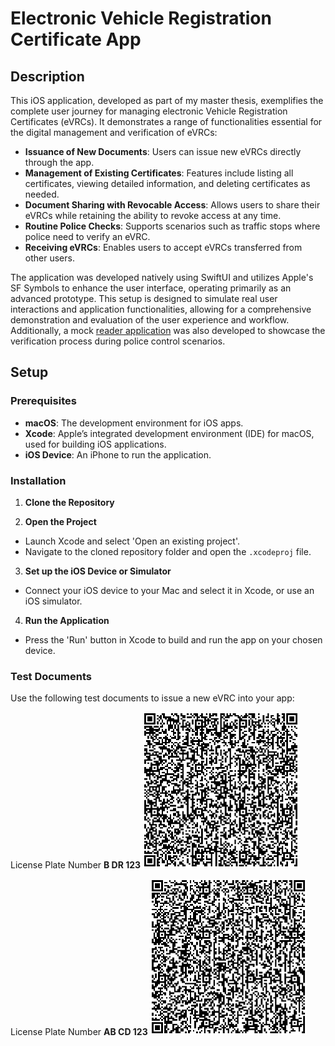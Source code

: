 # Electronic Vehicle Registration Certificate App

## Description

This iOS application, developed as part of my master thesis, exemplifies the complete user journey for managing electronic Vehicle Registration Certificates (eVRCs). It demonstrates a range of functionalities essential for the digital management and verification of eVRCs:

- **Issuance of New Documents**: Users can issue new eVRCs directly through the app.
- **Management of Existing Certificates**: Features include listing all certificates, viewing detailed information, and deleting certificates as needed.
- **Document Sharing with Revocable Access**: Allows users to share their eVRCs while retaining the ability to revoke access at any time.
- **Routine Police Checks**: Supports scenarios such as traffic stops where police need to verify an eVRC.
- **Receiving eVRCs**: Enables users to accept eVRCs transferred from other users.

The application was developed natively using SwiftUI and utilizes Apple's SF Symbols to enhance the user interface, operating primarily as an advanced prototype. This setup is designed to simulate real user interactions and application functionalities, allowing for a comprehensive demonstration and evaluation of the user experience and workflow. Additionally, a mock [reader application](https://github.com/nicolaischneider/evrc-verifier-ios) was also developed to showcase the verification process during police control scenarios.

## Setup

### Prerequisites
- **macOS**: The development environment for iOS apps.
- **Xcode**: Apple’s integrated development environment (IDE) for macOS, used for building iOS applications.
- **iOS Device**: An iPhone to run the application.

### Installation
1. **Clone the Repository**

2. **Open the Project**
- Launch Xcode and select 'Open an existing project'.
- Navigate to the cloned repository folder and open the `.xcodeproj` file.

3. **Set up the iOS Device or Simulator**
- Connect your iOS device to your Mac and select it in Xcode, or use an iOS simulator.

4. **Run the Application**
- Press the 'Run' button in Xcode to build and run the app on your chosen device.

### Test Documents

Use the following test documents to issue a new eVRC into your app:

License Plate Number **B DR 123**
<img src="qrCodes/bdr123.png" width="250" height="250" alt="B DR 123">

License Plate Number **AB CD 123**
<img src="qrCodes/abcd123.png" width="250" height="250" alt="AB CD 123">
